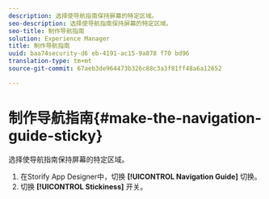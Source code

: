 ```yaml
---
description: 选择使导航指南保持屏幕的特定区域。
seo-description: 选择使导航指南保持屏幕的特定区域。
seo-title: 制作导航指南
solution: Experience Manager
title: 制作导航指南
uuid: baa74security-d6 eb-4191-ac15-9a878 f70 bd96
translation-type: tm+mt
source-git-commit: 67aeb3de964473b326c88c3a3f81ff48a6a12652

---
```



# 制作导航指南{#make-the-navigation-guide-sticky}

选择使导航指南保持屏幕的特定区域。

1. 在Storify App Designer中，切换 **[!UICONTROL Navigation Guide]** 切换。
1. 切换 **[!UICONTROL Stickiness]** 开关。
